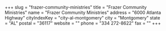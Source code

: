 +++
slug = "frazer-community-ministries"
title = "Frazer Community Ministries"
name = "Frazer Community Ministries"
address = "6000 Atlanta Highway"
cityIndexKey = "city-al-montgomery"
city = "Montgomery"
state = "AL"
postal = "36117"
website = ""
phone = "334 272-8622"
fax = ""
+++
